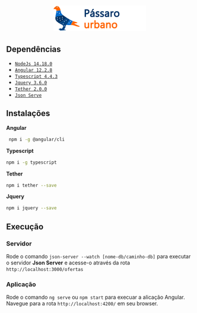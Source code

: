 <h1 align=center>
  <img src="https://github.com/BrunaSuelen/aceleracao-angular/blob/main/_projetos/app2_passaroUrbano/src/assets/logo.png"/>
</h1>

## Dependências
- [`NodeJs 14.18.0`](https://nodejs.org/en/download/)
- [`Angular 12.2.8`](https://angular.io/docs)
- [`Typescript 4.4.3`](https://www.typescriptlang.org/)
- [`Jquery 3.6.0`](https://jquery.com/)
- [`Tether 2.0.0`](https://tether.to/)
- [`Json Serve`](https://github.com/typicode/json-server)

## Instalações

**Angular**
```bash 
 npm i -g @angular/cli
```

**Typescript**
```bash
npm i -g typescript 
```

**Tether**
```bash
npm i tether --save 
```

**Jquery**
```bash
npm i jquery --save
```

## Execução

### Servidor
Rode o comando `json-server --watch [nome-db/caminho-db]` para executar o servidor **Json Server** e acesse-o através da rota `http://localhost:3000/ofertas`

### Aplicação
Rode o comando `ng serve` ou `npm start` para execuar a alicação Angular. Navegue para a rota `http://localhost:4200/` em seu browser.
